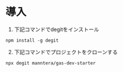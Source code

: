 # 導入
1. 下記コマンドでdegitをインストール
```
npm install -g degit
```
2. 下記コマンドでプロジェクトをクローンする
```
npx degit manntera/gas-dev-starter
```
